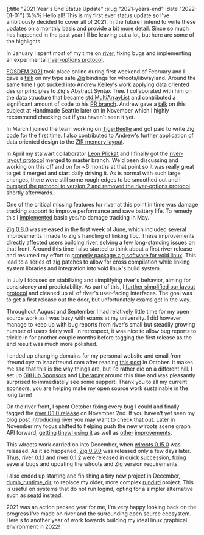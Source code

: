 {:title "2021 Year's End Status Update"
 :slug "2021-years-end"
 :date "2022-01-01"}
%%%
Hello all!
This is my first ever status update so I've ambitiously decided to cover all of 2021.
In the future I intend to write these updates on a monthly basis and provide a bit more detail.
Since so much has happened in the past year I'll be leaving out a lot, but here are some of the highlights.

In January I spent most of my time on [river](https://github.com/riverwm/river),
fixing bugs and implementing an experimental [river-options protocol](https://github.com/riverwm/river/pull/202).

[FOSDEM 2021](https://archive.fosdem.org/2021/) took place online during first weekend of February and
I gave a [talk](https://archive.fosdem.org/2021/schedule/event/zig_wayland/) on my type safe [Zig](https://ziglang.org) bindings for wlroots/libwayland.
Around the same time I got sucked into Andrew Kelley's work applying data oriented design principles to Zig's Abstract Syntax Tree.
I collaborated with him on the data structure that became [std.MultiArrayList](https://zig.news/kristoff/struct-of-arrays-soa-in-zig-easy-in-userland-40m0)
and contributed a significant amount of code to his [PR branch](https://github.com/ziglang/zig/pull/7920).
Andrew gave a [talk](https://media.handmade-seattle.com/practical-data-oriented-design/) on this subject at Handmade Seattle later on in November which I highly recommend checking out if you haven't seen it yet.

In March I joined the team working on [TigerBeetle](https://www.tigerbeetle.com) and got paid to write Zig code for the first time.
I also contributed to Andrew's further application of data oriented design to the [ZIR memory layout](https://github.com/ziglang/zig/pull/8266).

In April my stalwart collaborator [Leon Plickat](https://leon_plickat.srht.site) and I finally got the [river-layout protocol](https://github.com/riverwm/river/pull/112) merged to master branch.
We'd been discussing and working on this off and on for ~6 months at that point so it was really great to get it merged and start daily driving it.
As is normal with such large changes, there were still some rough edges to be smoothed out and I [bumped the protocol to version 2 and removed the river-options protocol](https://github.com/riverwm/river/pull/274) shortly afterwards.

One of the critical missing features for river at this point in time was damage tracking support to improve performance and save battery life.
To remedy this I [implemented](https://github.com/riverwm/river/pull/296) basic yes/no damage tracking in May.

[Zig 0.8.0](https://ziglang.org/download/0.8.0/release-notes.html) was released in the first week of June, which included several improvements I made to Zig's handling of linking libc.
These improvements directly affected users building river, solving a few long-standing issues on that front.
Around this time I also started to think about a first river release and resumed my effort to [properly package zig software for void linux](https://github.com/void-linux/void-packages/pull/29288).
This lead to a series of zig patches to allow for cross compilation while linking system libraries and integration into void linux's build system.

In July I focused on stabilizing and simplifying river's behavior, aiming for consistency and predictability.
As part of this, I [further simplified our layout protocol](https://github.com/riverwm/river/pull/359) and cleaned up all of river's user-facing interfaces.
The goal was to get a first release out the door, but unfortunately exams got in the way.

Throughout August and September I had relatively little time for my open source work as I was busy with exams at my university.
I did however manage to keep up with bug reports from river's small but steadily growing number of users fairly well.
In retrospect, it was nice to allow bug reports to trickle in for another couple months before tagging the first release as the end result was much more polished.

I ended up changing domains for my personal website and email from ifreund.xyz to isaacfreund.com after reading [this post](https://www.spotvirtual.com/blog/the-perils-of-an-xyz-domain/) in October.
It makes me sad that this is the way things are, but I'd rather die on a different hill.
I set up [GitHub Sponsors](https://github.com/sponsors/ifreund) and [Liberapay](https://liberapay.com/ifreund) around this time and was pleasantly surprised to immediately see some support.
Thank you to all my current sponsors, you are helping make my open source work sustainable in the long term!

On the river front, I spent October fixing every bug I could and finally tagged the [river 0.1.0 release](https://github.com/riverwm/river/releases/tag/v0.1.0) on November 2nd.
If you haven't yet seen my [blog post introducing river](https://isaacfreund.com/blog/river-intro) you may want to check that out.
Later in November my focus shifted to helping push the new wlroots scene graph API forward, [getting tinywl using it](https://gitlab.freedesktop.org/wlroots/wlroots/-/merge_requests/3250)
as well as [other](https://gitlab.freedesktop.org/wlroots/wlroots/-/merge_requests/3398) [improvements](https://gitlab.freedesktop.org/wlroots/wlroots/-/merge_requests/3403).

This wlroots work carried on into December, when [wlroots 0.15.0](https://gitlab.freedesktop.org/wlroots/wlroots/-/releases/0.15.0) was released.
As it so happened, [Zig 0.9.0](https://ziglang.org/download/0.9.0/release-notes.html) was released only a few days later.
Thus, [river 0.1.1](https://github.com/riverwm/river/releases/tag/v0.1.1) and [river 0.1.2](https://github.com/riverwm/river/releases/tag/v0.1.2) were released in quick succession,
fixing several bugs and updating the wlroots and Zig version requirements.

I also ended up starting and finishing a tiny new project in December, [dumb_runtime_dir](https://github.com/ifreund/dumb_runtime_dir),
to replace my older, more complex [rundird](https://github.com/ifreund/rundird) project.
This is useful on systems that do not run logind, opting for a simpler alternative such as [seatd](https://sr.ht/~kennylevinsen/seatd) instead.

2021 was an action packed year for me, I'm very happy looking back on the progress I've made on river and the surrounding open source ecosystem.
Here's to another year of work towards building my ideal linux graphical environment in 2022!

